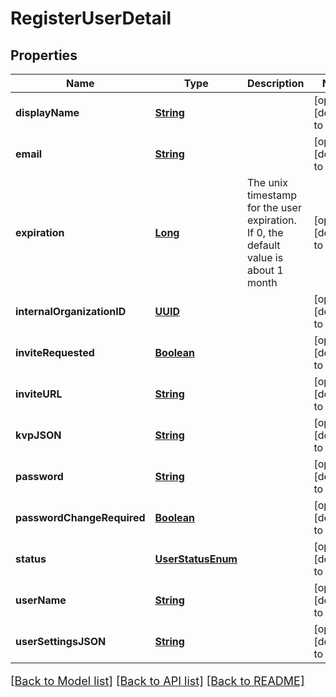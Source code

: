 # RegisterUserDetail
## Properties

Name | Type | Description | Notes
------------ | ------------- | ------------- | -------------
**displayName** | [**String**](string.md) |  | [optional] [default to null]
**email** | [**String**](string.md) |  | [optional] [default to null]
**expiration** | [**Long**](long.md) | The unix timestamp for the user expiration. If 0, the default value is about 1 month | [optional] [default to null]
**internalOrganizationID** | [**UUID**](UUID.md) |  | [optional] [default to null]
**inviteRequested** | [**Boolean**](boolean.md) |  | [optional] [default to null]
**inviteURL** | [**String**](string.md) |  | [optional] [default to null]
**kvpJSON** | [**String**](string.md) |  | [optional] [default to null]
**password** | [**String**](string.md) |  | [optional] [default to null]
**passwordChangeRequired** | [**Boolean**](boolean.md) |  | [optional] [default to null]
**status** | [**UserStatusEnum**](UserStatusEnum.md) |  | [optional] [default to null]
**userName** | [**String**](string.md) |  | [optional] [default to null]
**userSettingsJSON** | [**String**](string.md) |  | [optional] [default to null]

[[Back to Model list]](../README.md#documentation-for-models) [[Back to API list]](../README.md#documentation-for-api-endpoints) [[Back to README]](../README.md)

<style>
     p, ul, ol, li { font-size: 18px !important;}
</style>


